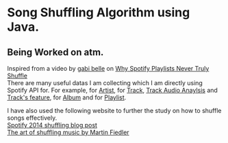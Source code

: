 # Song Shuffling Algorithm using Java. <br>
## Being Worked on atm.  
Inspired from a video by [gabi belle](https://www.youtube.com/@itsgabibelle) on [Why Spotify Playlists Never Truly Shuffle](https://youtu.be/OdLyKETk5o0)  
There are many useful datas I am collecting which I am directly using Spotify API for. For example, for [Artist](https://developer.spotify.com/documentation/web-api/reference/#/operations/get-an-artist), for [Track](https://developer.spotify.com/documentation/web-api/reference/#/operations/get-track), [Track Audio Anaylsis](https://developer.spotify.com/documentation/web-api/reference/#/operations/get-audio-analysis) and [Track's feature](https://developer.spotify.com/documentation/web-api/reference/#/operations/get-audio-features), for [Album](https://developer.spotify.com/documentation/web-api/reference/#/operations/get-an-album) and for [Playlist](https://developer.spotify.com/documentation/web-api/reference/#/operations/get-playlist).   
   
I have also used the following website to further the study on how to shuffle songs effectively.   
[Spotify 2014 shuffling blog post](https://engineering.atspotify.com/2014/02/how-to-shuffle-songs/)   
[The art of shuffling music by Martin Fiedler](http://keyj.emphy.de/balanced-shuffle/)